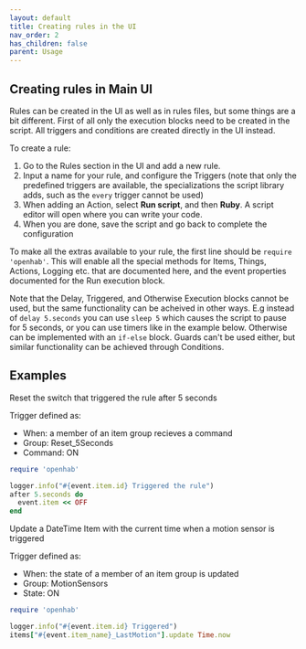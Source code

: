 ```yaml
---
layout: default
title: Creating rules in the UI
nav_order: 2
has_children: false
parent: Usage
---
```


## Creating rules in Main UI ##

Rules can be created in the UI as well as in rules files, but some things are a bit different.
First of all only the execution blocks need to be created in the script. All triggers and conditions
are created directly in the UI instead.

To create a rule:
1. Go to the Rules section in the UI and add a new rule.
2. Input a name for your rule, and configure the Triggers (note that only the predefined triggers are available,
the specializations the script library adds, such as the `every` trigger cannot be used)
3. When adding an Action, select **Run script**, and then **Ruby**. A script editor will open where you can write your code.
4. When you are done, save the script and go back to complete the configuration

To make all the extras available to your rule, the first line should be `require 'openhab'`. This will enable
all the special methods for Items, Things, Actions, Logging etc. that are documented here, and the event properties
documented for the Run execution block.

Note that the Delay, Triggered, and Otherwise Execution blocks cannot be used, but the same functionality can be
acheived in other ways. E.g instead of `delay 5.seconds` you can use `sleep 5` which causes the script to pause
for 5 seconds, or you can use timers like in the example below. Otherwise can be implemented with an `if-else` block. Guards can't be used either, but similar functionality can be achieved through Conditions.

## Examples ##

Reset the switch that triggered the rule after 5 seconds

Trigger defined as:
- When: a member of an item group recieves a command
- Group: Reset_5Seconds
- Command: ON

```ruby
require 'openhab'

logger.info("#{event.item.id} Triggered the rule")
after 5.seconds do
  event.item << OFF
end
```

Update a DateTime Item with the current time when a motion sensor is triggered

Trigger defined as:
- When: the state of a member of an item group is updated
- Group: MotionSensors
- State: ON

```ruby
require 'openhab'

logger.info("#{event.item.id} Triggered")
items["#{event.item_name}_LastMotion"].update Time.now
```
